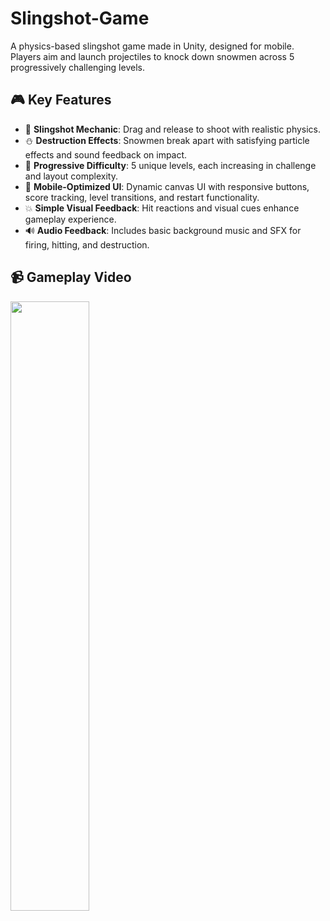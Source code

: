 # Slingshot-Game

A physics-based slingshot game made in Unity, designed for mobile. Players aim and launch projectiles to knock down snowmen across 5 progressively challenging levels.

## 🎮 Key Features

- 🏹 **Slingshot Mechanic**: Drag and release to shoot with realistic physics.
- ⛄ **Destruction Effects**: Snowmen break apart with satisfying particle effects and sound feedback on impact.
- 🧠 **Progressive Difficulty**: 5 unique levels, each increasing in challenge and layout complexity.
- 📱 **Mobile-Optimized UI**: Dynamic canvas UI with responsive buttons, score tracking, level transitions, and restart functionality.
- 💥 **Simple Visual Feedback**: Hit reactions and visual cues enhance gameplay experience.
- 🔊 **Audio Feedback**: Includes basic background music and SFX for firing, hitting, and destruction.

## 📹 Gameplay Video

[<img src="https://img.youtube.com/vi/txkNXg146OM/hqdefault.jpg" width="50%">](https://youtu.be/txkNXg146OM)
